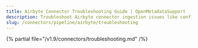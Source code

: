 ```yaml
---
title: Airbyte Connector Troubleshooting Guide | OpenMetadataSupport
description: Troubleshoot Airbyte connector ingestion issues like config errors, job failures, or schema mismatch.
slug: /connectors/pipeline/airbyte/troubleshooting
---
```


{% partial file="/v1.9/connectors/troubleshooting.md" /%}
